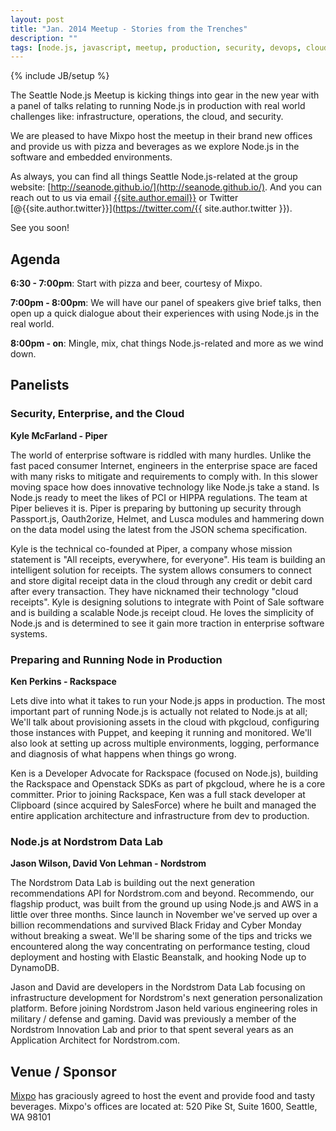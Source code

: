```yaml
---
layout: post
title: "Jan. 2014 Meetup - Stories from the Trenches"
description: ""
tags: [node.js, javascript, meetup, production, security, devops, cloud]
---
```

{% include JB/setup %}

The Seattle Node.js Meetup is kicking things into gear in the new year with a
panel of talks relating to running Node.js in production with real world
challenges like: infrastructure, operations, the cloud, and security.

We are pleased to have Mixpo host the meetup in their brand new offices and
provide us with pizza and beverages as we explore Node.js in the software and
embedded environments.

As always, you can find all things Seattle Node.js-related at the group website:
[http://seanode.github.io/](http://seanode.github.io/). And you can reach out
to us via email [{{site.author.email}}](mailto:{{site.author.email}}) or Twitter
[@{{site.author.twitter}}](https://twitter.com/{{ site.author.twitter }}).

See you soon!

## Agenda

**6:30 - 7:00pm**: Start with pizza and beer, courtesy of Mixpo.

**7:00pm - 8:00pm**: We will have our panel of speakers give brief talks, then
open up a quick dialogue about their experiences with using Node.js in the
real world.

**8:00pm - on**: Mingle, mix, chat things Node.js-related and more as we wind
down.


<!-- more start -->

## Panelists

### Security, Enterprise, and the Cloud

**Kyle McFarland - Piper**

The world of enterprise software is riddled with many hurdles. Unlike the fast
paced consumer Internet, engineers in the enterprise space are faced with many
risks to mitigate and requirements to comply with. In this slower moving space
how does innovative technology like Node.js take a stand. Is Node.js ready to
meet the likes of PCI or HIPPA regulations. The team at Piper believes it is.
Piper is preparing by buttoning up security through Passport.js, Oauth2orize,
Helmet, and Lusca modules and hammering down on the data model using the latest
from the JSON schema specification.

Kyle is the technical co-founded at Piper, a company whose mission statement is
"All receipts, everywhere, for everyone". His team is building an intelligent
solution for receipts. The system allows consumers to connect and store digital
receipt data in the cloud through any credit or debit card after every
transaction. They have nicknamed their technology "cloud receipts". Kyle is
designing solutions to integrate with Point of Sale software and is building a
scalable Node.js receipt cloud. He loves the simplicity of Node.js and is
determined to see it gain more traction in enterprise software systems.


### Preparing and Running Node in Production

**Ken Perkins - Rackspace**

Lets dive into what it takes to run your Node.js apps in production. The most
important part of running Node.js is actually not related to Node.js at all;
We'll talk about provisioning assets in the cloud with pkgcloud, configuring
those instances with Puppet, and keeping it running and monitored. We'll also
look at setting up across multiple environments, logging, performance and
diagnosis of what happens when things go wrong.

Ken is a Developer Advocate for Rackspace (focused on Node.js), building the
Rackspace and Openstack SDKs as part of pkgcloud, where he is a core committer.
Prior to joining Rackspace, Ken was a full stack developer at Clipboard (since
acquired by SalesForce) where he built and managed the entire application
architecture and infrastructure from dev to production.


### Node.js at Nordstrom Data Lab

**Jason Wilson, David Von Lehman - Nordstrom**

The Nordstrom Data Lab is building out the next generation recommendations API
for Nordstrom.com and beyond. Recommendo, our flagship product, was built from
the ground up using Node.js and AWS in a little over three months. Since launch
in November we've served up over a billion recommendations and survived Black
Friday and Cyber Monday without breaking a sweat. We'll be sharing some of the
tips and tricks we encountered along the way concentrating on performance
testing, cloud deployment and hosting with Elastic Beanstalk, and hooking Node
up to DynamoDB.

Jason and David are developers in the Nordstrom Data Lab focusing on
infrastructure development for Nordstrom's next generation personalization
platform. Before joining Nordstrom Jason held various engineering roles in
military / defense and gaming. David was previously a member of the Nordstrom
Innovation Lab and prior to that spent several years as an Application Architect
for Nordstrom.com.


## Venue / Sponsor

[Mixpo](http://mixpo.com/) has graciously agreed to host the event and provide
food and tasty beverages. Mixpo's offices are located at: 520 Pike St, Suite
1600, Seattle, WA 98101

<!-- more end -->
